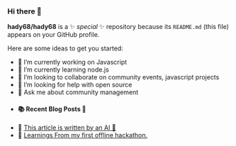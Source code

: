 ### Hi there 👋


**hady68/hady68** is a ✨ _special_ ✨ repository because its `README.md` (this file) appears on your GitHub profile.

Here are some ideas to get you started:

- 🔭 I’m currently working on Javascript 
- 🌱 I’m currently learning node.js
- 👯 I’m looking to collaborate on community events, javascript projects 
- 🤔 I’m looking for help with open source 
- 💬 Ask me about community management 
- #### :books: Recent Blog Posts 📝
<!-- BLOGPOSTS:START -->
 - 🚀 [This article is written by an AI 👀](https://hardikkwrites.hashnode.dev/this-article-is-written-by-an-ai)
 - 🚀 [Learnings From my first offline hackathon.](https://hardikkwrites.hashnode.dev/learnings-from-my-first-offline-hackathon)<!-- BLOGPOSTS:END -->


